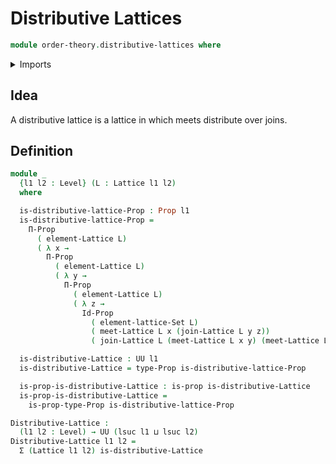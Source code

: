 # Distributive Lattices

```agda
module order-theory.distributive-lattices where
```

<details><summary>Imports</summary>
```agda
open import order-theory.lattices
open import foundation.dependent-pair-types
open import foundation.propositions
open import foundation.sets
open import foundation.universe-levels
```
</details>

## Idea

A distributive lattice is a lattice in which meets distribute over joins.

## Definition

```agda
module _
  {l1 l2 : Level} (L : Lattice l1 l2)
  where

  is-distributive-lattice-Prop : Prop l1
  is-distributive-lattice-Prop =
    Π-Prop
      ( element-Lattice L)
      ( λ x →
        Π-Prop
          ( element-Lattice L)
          ( λ y →
            Π-Prop
              ( element-Lattice L)
              ( λ z →
                Id-Prop
                  ( element-lattice-Set L)
                  ( meet-Lattice L x (join-Lattice L y z))
                  ( join-Lattice L (meet-Lattice L x y) (meet-Lattice L x z)))))

  is-distributive-Lattice : UU l1
  is-distributive-Lattice = type-Prop is-distributive-lattice-Prop

  is-prop-is-distributive-Lattice : is-prop is-distributive-Lattice
  is-prop-is-distributive-Lattice =
    is-prop-type-Prop is-distributive-lattice-Prop

Distributive-Lattice :
  (l1 l2 : Level) → UU (lsuc l1 ⊔ lsuc l2)
Distributive-Lattice l1 l2 =
  Σ (Lattice l1 l2) is-distributive-Lattice
```
